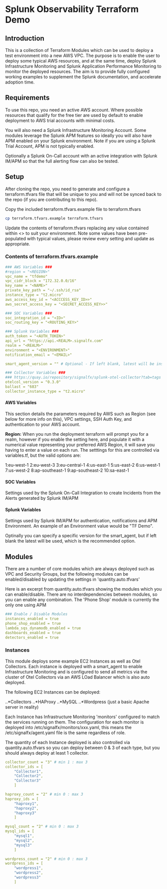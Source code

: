 # Splunk Observability Terraform Demo

## Introduction

This is a collection of Terraform Modules which can be used to deploy a test environment into a new AWS VPC.  The purpose is to enable the user to deploy some typical AWS resources, and at the same time, deploy Splunk Infrastructure Monitoring and Splunk Application Performance Monitoring to monitor the deployed resources. The aim is to provide fully configured working examples to supplement the Splunk documentation, and accelerate adoption time.

## Requirements

To use this repo, you need an active AWS account. Where possible resources that qualify for the free tier are used by default to enable deployment to AWS trial accounts with minimal costs.

You will also need a Splunk Infrastructure Monitoring Account. Some modules leverage the Splunk APM features so ideally you will also have APM enabled on your Splunk environment.  Note if you are using a Splunk Trial Account, APM is not typically enabled.

Optionally a Splunk On-Call account with an active integration with Splunk IM/APM so that the full alerting flow can also be tested.

## Setup

After cloning the repo, you need to generate and configure a terraform.tfvars file that will be unique to you and will not be synced back to the repo (if you are contributing to this repo).

Copy the included terraform.tfvars.example file to terraform.tfvars

```bash
cp terraform.tfvars.example terraform.tfvars
```

Update the contents of terraform.tfvars replacing any value contained within <> to suit your environment.  Note some values have been pre-populated with typical values, please review every setting and update as appropriate.

### Contents of terraform.tfvars.example

```yaml
### AWS Variables ###
#region = "<REGION>"
vpc_name = "tfdemo"
vpc_cidr_block = "172.32.0.0/16"
key_name = "<NAME>"
private_key_path = "~/.ssh/id_rsa"
instance_type = "t2.micro"
aws_access_key_id = "<ACCCESS_KEY_ID>>"
aws_secret_access_key = "<SECRET_ACCESS_KEY>>"

### SOC Variables ###
soc_integration_id = "<ID>"
soc_routing_key = "<ROUTING_KEY>"

### Splunk Variables ###
auth_token = "<AUTH_TOKEN>"
api_url = "https://api.<REALM>.signalfx.com"
realm = "<REALM>"
environment = "<ENVIRONMENT>"
notification_email = "<EMAIL>"

smart_agent_version = "" # Optional - If left blank, latest will be installed - example value would be "5.7.1-1"

### Collector Variables ###
### https://quay.io/repository/signalfx/splunk-otel-collector?tab=tags
otelcol_version = "0.3.0"
ballast = "683"
collector_instance_type = "t2.micro"
```

#### AWS Variables

This section details the parameters required by AWS such as Region (see below for more info on this), VPC settings, SSH Auth Key, and authentication to your AWS account.

**Region:** When you run the deployment terraform will prompt you for a realm, however if you enable the setting here, and populate it with a numerical value representing your preferred AWS Region, it will save you having to enter a value on each run. The setttings for this are controlled via variables.tf, but the valid options are:

  1:eu-west-1
  2:eu-west-3
  3:eu-central-1
  4:us-east-1
  5:us-east-2
  6:us-west-1
  7:us-west-2
  8:ap-southeast-1
  9:ap-southeast-2
  10:sa-east-1

#### SOC Variables

Settings used by the Splunk On-Call Integration to create Incidents from the Alerts generated by Splunk IM/APM

#### Splunk Variables

Settings used by Splunk IM/APM for authentication, notifications and APM Environment.  An example of an Environment value would be "TF Demo".

Optinally you can specify a specific version for the smart_agent, but if left blank the latest will be used, which is the recommended option.

## Modules

There are a number of core modules which are always deployed such as VPC and Security Groups, but the following modules can be enabled/disabled by updating the settings in 'quantity.auto.tfvars'

Here is an excerpt from quantity.auto.tfvars showing the modules which you can enable/disable.  There are no interdependencies between modules, so you can enable any combination.  The 'Phone Shop' module is currently the only one using APM

```yaml
### Enable / Disable Modules
instances_enabled = true
phone_shop_enabled = true
lambda_sqs_dynamodb_enabled = true
dashboards_enabled = true
detectors_enabled = true
```

### Instances

This module deploys some example EC2 Instances as well as Otel Collectors. Each instance is deployed with a smart_agent to enable Infrastructure Monitoring and is configured to send all metrics via the cluster of Otel Collectors via an AWS LOad Balancer which is also auto deployed.

The following EC2 Instances can be deployed:

..*Collectors
..*HAProxy
..*MySQL
..*Wordpress (just a basic Apache server in reality)

Each Instance has Infrastructure Monitoring 'monitors' configured to match the services running on them.  The configuration for each monitor is deployed into /etc/signalfx/monitors/xxx.yaml, this means the /etc/signalfx/agent.yaml file is the same regardless of role.

The quantity of each Instance deployed is also controlled via quantity.auto.tfvars so you can deploy between 0 & 3 of each type, but you should always deploy at least 1 collector.

```yaml
collector_count = "3" # min 1 : max 3
collector_ids = [
    "Collector1",
    "Collector2",
    "Collector3"
    ]

haproxy_count = "2" # min 0 : max 3
haproxy_ids = [
    "haproxy1",
    "haproxy2",
    "haproxy3"
    ]

mysql_count = "2" # min 0 : max 3
mysql_ids = [
    "mysql1",
    "mysql2",
    "mysql3"
    ]

wordpress_count = "2" # min 0 : max 3
wordpress_ids = [
    "wordpress1",
    "wordpress2",
    "wordpress3"
    ]
```
